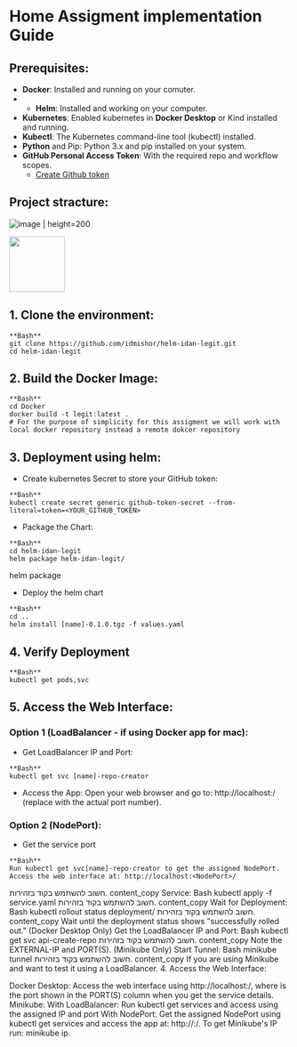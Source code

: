 # Home Assigment implementation Guide
## Prerequisites:

* **Docker**: Installed and running on your comuter.
* * **Helm**: Installed and working on your computer.
* **Kubernetes**: Enabled kubernetes in **Docker Desktop** or Kind installed and running.
* **Kubectl**: The Kubernetes command-line tool (kubectl) installed.
* **Python** and Pip: Python 3.x and pip installed on your system.
* **GitHub Personal Access Token**: With the required repo and workflow scopes.
  * [Create Github token](https://docs.github.com/en/authentication/keeping-your-account-and-data-secure/managing-your-personal-access-tokens)

## Project stracture:
![image](https://github.com/idmishor/temp/assets/173612976/50fffe36-5813-489b-aa8a-e041e439d5c9) | height=200

<img src="https://github.com/idmishor/temp/assets/173612976/50fffe36-5813-489b-aa8a-e041e439d5c9" width="100" height="100">



## 1. Clone the environment:
```
**Bash**
git clone https://github.com/idmishor/helm-idan-legit.git
cd helm-idan-legit 
```
## 2. Build the Docker Image:
```
**Bash**
cd Docker
docker build -t legit:latest .
# For the purpose of simplicity for this assigment we will work with local docker repository instead a remote dokcer repository
```

## 3. Deployment using helm:
 * Create kubernetes Secret to store your GitHub token:
 ```
 **Bash**
 kubectl create secret generic github-token-secret --from-literal=token=<YOUR_GITHUB_TOKEN>
 ```

 * Package the Chart:
 ```
 **Bash**
 cd helm-idan-legit 
 helm package helm-idan-legit/
 ```
 helm package
 
 * Deploy the helm chart
 ```
 **Bash**
 cd ..
 helm install [name]-0.1.0.tgz -f values.yaml
 ```

## 4. Verify Deployment
```
**Bash**
kubectl get pods,svc
```

## 5. Access the Web Interface:
### Option 1 (LoadBalancer - if using Docker app for mac):
 * Get LoadBalancer IP and Port:
```
**Bash**
kubectl get svc [name]-repo-creator
```
* Access the App: Open your web browser and go to: http://localhost:<PORT>/ (replace <PORT> with the actual port number).

### Option 2 (NodePort):
 * Get the service port
```
**Bash**
Run kubectl get svc[name]-repo-creator to get the assigned NodePort.
Access the web interface at: http://localhost:<NodePort>/
```
חשוב להשתמש בקוד בזהירות.
content_copy
Service:
Bash
kubectl apply -f service.yaml
חשוב להשתמש בקוד בזהירות.
content_copy
Wait for Deployment:
Bash
kubectl rollout status deployment/<your-deployment-name>
חשוב להשתמש בקוד בזהירות.
content_copy
Wait until the deployment status shows "successfully rolled out."
(Docker Desktop Only) Get the LoadBalancer IP and Port:
Bash
kubectl get svc api-create-repo
חשוב להשתמש בקוד בזהירות.
content_copy
Note the EXTERNAL-IP and PORT(S).
(Minikube Only) Start Tunnel:
Bash
minikube tunnel
חשוב להשתמש בקוד בזהירות.
content_copy
If you are using Minikube and want to test it using a LoadBalancer.
4. Access the Web Interface:

Docker Desktop: Access the web interface using http://localhost:<PORT>/, where <PORT> is the port shown in the PORT(S) column when you get the service details.
Minikube:
With LoadBalancer: Run kubectl get services and access using the assigned IP and port
With NodePort: Get the assigned NodePort using kubectl get services and access the app at: http://<your-minikube-ip>:<NodePort>/. To get Minikube's IP run: minikube ip.


